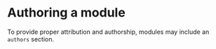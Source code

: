# Authoring a module

To provide proper attribution and authorship, modules may include an `authors` section.